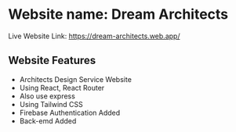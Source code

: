 # Website name: Dream Architects
Live Website Link: https://dream-architects.web.app/

## Website Features
* Architects Design Service Website
* Using React, React Router
* Also use express
* Using Tailwind CSS
* Firebase Authentication Added
* Back-emd Added
